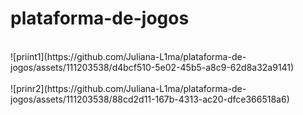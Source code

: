 # plataforma-de-jogos
<br>
![priint1](https://github.com/Juliana-L1ma/plataforma-de-jogos/assets/111203538/d4bcf510-5e02-45b5-a8c9-62d8a32a9141)
<br><br>
![prinr2](https://github.com/Juliana-L1ma/plataforma-de-jogos/assets/111203538/88cd2d11-167b-4313-ac20-dfce366518a6)
<br><br>
